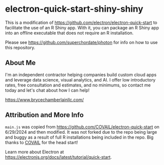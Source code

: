 # electron-quick-start-shiny-shiny

This is a modification of https://github.com/electron/electron-quick-start to facilitate the use of an R Shiny app. With it, you can package an R Shiny app into an offline executable that does not require an R installation. 

Please see https://github.com/superchordate/photon for info on how to use this repository.

## About Me

I'm an independent contractor helping companies build custom cloud apps and leverage data science, visual analytics, and AI. I offer low introductory rates, free consultation and estimates, and no minimums, so contact me today and let's chat about how I can help!

https://www.brycechamberlainllc.com/


## Attribution and More Info

`main.js` was copied from https://github.com/COVAIL/electron-quick-start on 6/29/2024 and then modified. It was not forked due to the repo being large and buggy as a result of full R installations being included in the repo. Big thanks to [COVAIL](https://github.com/COVAIL) for the head start!

Learn more about Electron at https://electronjs.org/docs/latest/tutorial/quick-start.

